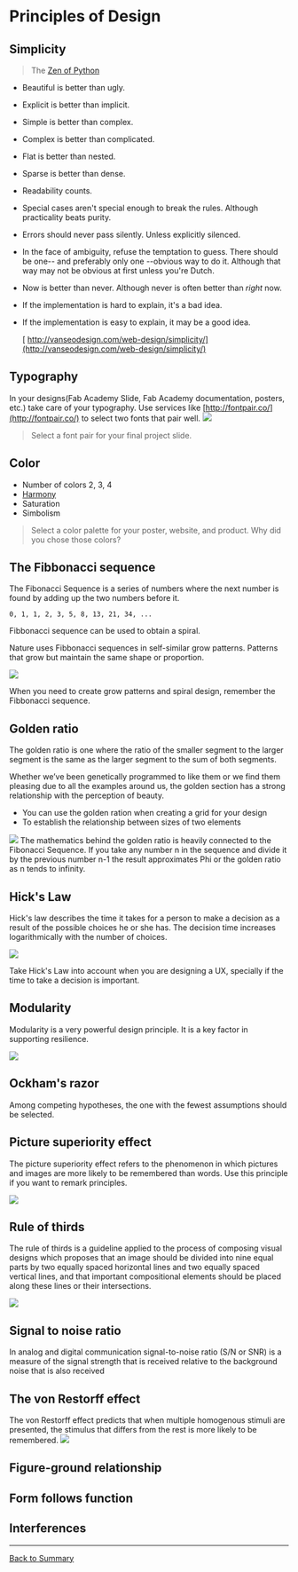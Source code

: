 # Principles of Design

## Simplicity

> The [Zen of Python](http://www.thezenofpython.com/)
>
* Beautiful is better than ugly.
* Explicit is better than implicit.
* Simple is better than complex.
* Complex is better than complicated.
* Flat is better than nested.
* Sparse is better than dense.
* Readability counts.
* Special cases aren't special enough to break the rules. Although practicality beats purity.
* Errors should never pass silently. Unless explicitly silenced.
* In the face of ambiguity, refuse the temptation to guess. There should be one-- and preferably only one --obvious way to do it. Although that way may not be obvious at first unless you're Dutch.
* Now is better than never. Although never is often better than *right* now.
* If the implementation is hard to explain, it's a bad idea.
* If the implementation is easy to explain, it may be a good idea.

  [ http://vanseodesign.com/web-design/simplicity/](http://vanseodesign.com/web-design/simplicity/)
## Typography
In your designs(Fab Academy Slide, Fab Academy documentation, posters, etc.) take care of your typography. Use services like [http://fontpair.co/](http://fontpair.co/) to select two fonts that pair well.
![](img/principles/pairing.jpg)

> Select a font pair for your final project slide.

## Color
* Number of colors 2, 3, 4
* [Harmony](https://zevendesign.com/color-harmony-hulk-wears-purple-pants/)
* Saturation
* Simbolism

> Select a color palette for your poster, website, and product. Why did you chose those colors?

## The Fibbonacci sequence
The Fibonacci Sequence is a series of numbers where the next number is found by adding up the two numbers before it.

`0, 1, 1, 2, 3, 5, 8, 13, 21, 34, ...`

Fibbonacci sequence can be used to obtain a spiral.

Nature uses Fibbonacci sequences in self-similar grow patterns. Patterns that grow but maintain the same shape or proportion.

![](img/principles/fibbo2.jpg)

When you need to create grow patterns and spiral design, remember the Fibbonacci sequence.
## Golden ratio
The golden ratio is one where the ratio of the smaller segment to the larger segment is the same as the larger segment to the sum of both segments.

Whether we’ve been genetically programmed to like them or we find them pleasing due to all the examples around us, the golden section has a strong relationship with the perception of beauty.
* You can use the golden ration when creating a grid for your design
* To establish the relationship between sizes of two elements

![](img/principles/golden.png)
The mathematics behind the golden ratio is heavily connected to the Fibonacci Sequence. If you take any number n in the sequence and divide it by the previous number n-1 the result approximates Phi or the golden ratio as n tends to infinity.

## Hick's Law
Hick's law describes the time it takes for a person to make a decision as a result of the possible choices he or she has. The decision time increases logarithmically with the number of choices.

![](img/principles/hicks.gif)

Take Hick's Law into account when you are designing a UX, specially if the time to take a decision is important.
## Modularity
Modularity is a very powerful design principle. It is a key factor in supporting resilience.

![](img/principles/lego.jpg)


## Ockham's razor
Among competing hypotheses, the one with the fewest assumptions should be selected.

## Picture superiority effect
The picture superiority effect refers to the phenomenon in which pictures and images are more likely to be remembered than words. Use this principle if you want to remark principles.

![](img/principles/pse.png)


## Rule of thirds
The rule of thirds is a guideline applied to the process of composing visual designs which proposes that an image should be divided into nine equal parts by two equally spaced horizontal lines and two equally spaced vertical lines, and that important compositional elements should be placed along these lines or their intersections.

![](img/principles/thirds.gif)

## Signal to noise ratio
In analog and digital communication signal-to-noise ratio (S/N or SNR) is a measure of the signal strength that is received relative to the background noise that is also received
## The von Restorff effect
The von Restorff effect predicts that when multiple homogenous stimuli are presented, the stimulus that differs from the rest is more likely to be remembered.
![](img/principles/von.jpg)

## Figure-ground relationship
## Form follows function
## Interferences

---
[Back to Summary](../summary.md)
